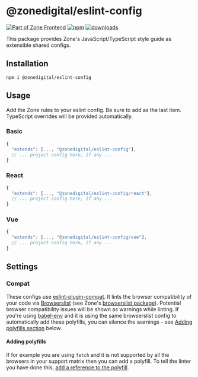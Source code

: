 # @zonedigital/eslint-config

[![Part of Zone Frontend][zone-fe-image]][zone-fe-url] [![npm][npm-image]][npm-url] [![downloads][downloads-image]][npm-url]

[zone-fe-image]: https://img.shields.io/badge/-frontend-lightgrey.svg?logo=data:image/svg+xml;base64,PHN2ZyB2aWV3Qm94PSIwIDAgMTMgMTQiIHZlcnNpb249IjEuMSIgeG1sbnM9Imh0dHA6Ly93d3cudzMub3JnLzIwMDAvc3ZnIiB4bWxuczp4bGluaz0iaHR0cDovL3d3dy53My5vcmcvMTk5OS94bGluayI+ICAgIDxwb2x5Z29uIGlkPSJTaGFwZSIgZmlsbD0iI0ZGRkZGRiIgZmlsbC1ydWxlPSJub256ZXJvIiBwb2ludHM9IjYuMjc3NjY4NzEgMTAuNzU0MjMzMSAxMi45OTU5NTA5IDAgMi43MzMwMDYxMyAwIDAuNzMwMDYxMzUgMy4xOTc2Njg3MSA2LjcxOTE0MTEgMy4xOTc2Njg3MSAwIDEzLjk1MTA0MjkgMTAuMjU5NTA5MiAxMy45NTEwNDI5IDEyLjI2MzMxMjkgMTAuNzUxNjU2NCI+PC9wb2x5Z29uPjwvc3ZnPg==&longCache=true&style=flat-square&colorA=2C2B39&colorB=1010E5
[zone-fe-url]: https://github.com/zone/frontend
[npm-image]: https://img.shields.io/npm/v/@zonedigital/eslint-config.svg?style=flat-square
[npm-url]: https://npmjs.org/package/@zonedigital/eslint-config
[downloads-image]: https://img.shields.io/npm/dm/@zonedigital/eslint-config.svg?style=flat-square

This package provides Zone's JavaScript/TypeScript style guide as extensible shared configs.

## Installation

`npm i @zonedigital/eslint-config`

## Usage

Add the Zone rules to your eslint config. Be sure to add as the last item. TypeScript overrides will be provided automatically.

### Basic

```javascript
{
  "extends": [..., "@zonedigital/eslint-config"],
  // ... project config here, if any ...
}
```

### React

```javascript
{
  "extends": [..., "@zonedigital/eslint-config/react"],
  // ... project config here, if any ...
}
```

### Vue

```javascript
{
  "extends": [..., "@zonedigital/eslint-config/vue"],
  // ... project config here, if any ...
}
```

## Settings

### Compat

These configs use [eslint-plugin-compat](https://github.com/amilajack/eslint-plugin-compat). It lints the browser compatibility of your code via [Browserslist](https://github.com/browserslist/browserslist) (see Zone's [browserslist package](https://github.com/zone/frontend/tree/master/packages/browserslist-config)). Potential browser compatibility issues will be shown as warnings while linting. If you're using [babel-env](https://github.com/babel/babel/tree/master/packages/babel-preset-env#usebuiltins-usage) and it is using the same browserslist config to automatically add these polyfills, you can silence the warnings - see [Adding polyfills section](#adding-polyfills) below.

#### Adding polyfills

If for example you are using `fetch` and it is not supported by all the browsers in your support matrix then you can add a polyfill. To tell the linter you have done this, [add a reference to the polyfill](https://github.com/amilajack/eslint-plugin-compat/wiki/Adding-polyfills).
